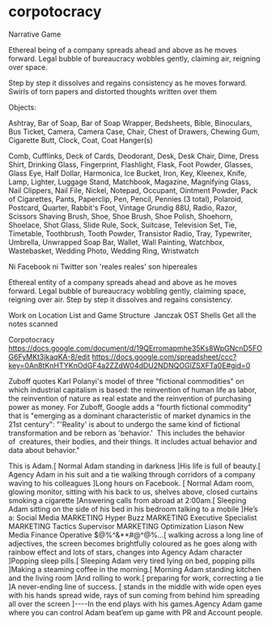 # corpotocracy
Narrative Game

Ethereal being of a company spreads ahead and above as he moves forward. Legal bubble of bureaucracy wobbles gently, claiming air, reigning over space.

Step by step it dissolves and regains consistency as he moves forward. Swirls of torn papers and distorted thoughts written over them

Objects:

Ashtray, Bar of Soap, Bar of Soap Wrapper, Bedsheets, Bible, Binoculars, Bus Ticket, Camera, Camera Case, Chair, Chest of Drawers, Chewing Gum, Cigarette Butt, Clock, Coat, Coat Hanger(s)

Comb, Cufflinks, Deck of Cards, Deodorant, Desk, Desk Chair, Dime, Dress Shirt, Drinking Glass, Fingerprint, Flashlight, Flask, Foot Powder, Glasses, Glass Eye, Half Dollar, Harmonica, Ice Bucket, Iron, Key, Kleenex, Knife, Lamp, Lighter, Luggage Stand, Matchbook, Magazine, Magnifying Glass, Nail Clippers, Nail File, Nickel, Notepad, Occupant, Ointment Powder, Pack of Cigarettes, Pants, Paperclip, Pen, Pencil, Pennies (3 total), Polaroid, Postcard, Quarter, Rabbit's Foot, Vintage Grundig 88U, Radio, Razor, Scissors
Shaving Brush, Shoe, Shoe Brush, Shoe Polish, Shoehorn, Shoelace, Shot Glass, Slide Rule, Sock, Suitcase, Television Set, Tie, Timetable, Toothbrush, Tooth Powder, Transistor Radio, Tray, Typewriter, Umbrella, Unwrapped Soap Bar, Wallet, Wall Painting, Watchbox, Wastebasket, Wedding Photo, Wedding Ring, Wristwatch


Ni Facebook ni Twitter son 'reales reales'
son hipereales

Ethereal entity of a company spreads ahead and above as he moves forward. Legal bubble of bureaucracy wobbling gently, claiming space, reigning over air. Step by step it dissolves and regains consistency.

Work on Location List and Game Structure 
Janczak OST
Shells
Get all the notes scanned

Corpotocracy
https://docs.google.com/document/d/19QErromapmhe35Ks8WpGNcnD5FOG6FyMKt3jkaqKA-8/edit
https://docs.google.com/spreadsheet/ccc?key=0An8tKnHTYKnOdGF4a2ZZdW04dDU2NDNQOGlZSXFTa0E#gid=0

Zuboff quotes Karl Polanyi's model of three "fictional commodities" on
which industrial capitalism is based: the reinvention of human life as
labor, the reinvention of nature as real estate and the reinvention of
purchasing power as money. For Zuboff, Google adds a "fourth fictional
commodity" that is "emerging as a dominant characteristic of market
dynamics in the 21st century": "'Reality' is about to undergo the same kind
of fictional transformation and be reborn as 'behavior.'  This includes the
behavior of  creatures, their bodies, and their things. It includes actual
behavior and data about behavior."

This is Adam.[ Normal Adam standing in darkness ]His life is full of beauty.[ Agency Adam in his suit and a tie walking through corridors of a company waving to his colleagues ]Long hours on Facebook. [ Normal Adam room, glowing monitor, sitting with his back to us, shelves above, closed curtains smoking a cigarette ]Answering calls from abroad at 2:00am.[ Sleeping Adam sitting on the side of his bed in his bedroom talking to a mobile ]He’s a: Social Media MARKETING Hyper Buzz MARKETING Executive Specialist MARKETING Tactics Supervisor MARKETING Optimization Liason New Media Finance Operative $@%^&**#@^@%...[ walking across a long line of adjectives, the screen becomes brightfully coloured as he goes along with rainbow effect and lots of stars, changes into Agency Adam character ]Popping sleep pills.[ Sleeping Adam very tired lying on bed, popping pills ]Making a steaming coffee in the morning.[ Morning Adam standing kitchen and the living room ]And rolling to work.[ preparing for work, correcting a tie ]A never-ending line of success.
[ stands in the middle with wide open eyes with his hands spread wide, rays of sun coming from behind him spreading all over the screen ]----In the end plays with his games.Agency Adam game where you can control Adam beat’em up game with PR and Account people.
